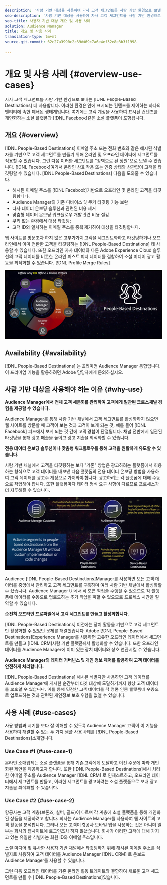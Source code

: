 ```yaml
---
description: '사람 기반 대상을 사용하여 자사 고객 세그먼트를 사람 기반 환경으로 보낼 수 있습니다. 이러한 환경은 안에 표시되는 컨텐츠를 제어하는 하나의 엔티티에 속한 폐쇄된 생태계입니다. 여기에는 Facebook과 같은 소셜 플랫폼과 고객 계정을 사용하여 표시된 컨텐츠를 개인화하는 기타 플랫폼이 포함됩니다. '
seo-description: '사람 기반 대상을 사용하여 자사 고객 세그먼트를 사람 기반 환경으로 보낼 수 있습니다. 이러한 환경은 안에 표시되는 컨텐츠를 제어하는 하나의 엔티티에 속한 폐쇄된 생태계입니다. 여기에는 Facebook과 같은 소셜 플랫폼과 고객 계정을 사용하여 표시된 컨텐츠를 개인화하는 기타 플랫폼이 포함됩니다.  '
seo-title: 사용자 기반 대상 개요 및 사용 사례
solution: Audience Manager
title: 개요 및 사용 사례
translation-type: tm+mt
source-git-commit: 62c27a3990c2c39d069c7a6e4ef32e8e8b3f1998

---
```



# 개요 및 사용 사례 {#overview-use-cases}

자사 고객 세그먼트를 사람 기반 환경으로 보내는 [!DNL People-Based Destinations] 데 사용합니다. 이러한 환경은 안에 표시되는 컨텐츠를 제어하는 하나의 엔티티에 속한 폐쇄된 생태계입니다. 여기에는 고객 계정을 사용하여 표시된 컨텐츠를 개인화하는 소셜 플랫폼과 [!DNL Facebook]같은 소셜 플랫폼이 포함됩니다.

## 개요 {#overview}

[!DNL People-Based Destinations] 이메일 주소 또는 전화 번호와 같은 해시된 식별자를 기반으로 고객 세그먼트를 만들기 위해 온라인 및 오프라인 데이터에 세그먼트를 적용할 수 있습니다. 그런 다음 이러한 세그먼트를 "장벽으로 된 정원"으로 보낼 수 있습니다. [!DNL Facebook]여기서 온라인 상호 작용 또는 인증 상태와 상관없이 고객을 타깃팅할 수 있습니다. [!DNL People-Based Destinations] 다음을 도와줄 수 있습니다.

* 해시된 이메일 주소를 [!DNL Facebook]기반으로 오프라인 및 온라인 고객을 타깃팅합니다.
* Audience Manager의 기존 디바이스 및 쿠키 타깃팅 기능 보완
* 타사 데이터 온보딩 솔루션과 관련된 비용 제거
* 맞춤형 데이터 온보딩 워크플로우 개발 관련 비용 절감
* 쿠키 없는 환경에서 대상 타깃팅;
* 고객 ID와 일치하는 이메일 주소를 중복 제거하여 대상을 타깃팅합니다.

웹 사이트를 방문조차 하지 않은 고부가가치 고객을 세그먼트화하고 타깃팅하거나 오프라인에서 이미 전환한 고객을 타깃팅하는 [!DNL People-Based Destinations] 데 사용할 수 있습니다. 또한 오프라인 자사 데이터와 다른 Adobe Experience Cloud 솔루션의 고객 데이터를 비롯한 온라인 퍼스트 파티 데이터를 결합하여 소셜 미디어 광고 활동을 최적화할 수 있습니다. [!DNL Profile Merge Rules]

![pbd-overview](assets/pbd-overview.png)

## Availability {#availability}

[!DNL People-Based Destinations] 는 프리미엄 Audience Manager 통합입니다. 이 프리미엄 기능을 활용하려면 Adobe 담당자에게 문의하십시오.

## 사람 기반 대상을 사용해야 하는 이유 {#why-use}

**Audience Manager에서 전체 고객 세분화를 관리하여 고객에게 일관된 크로스채널 경험을 제공할 수 있습니다.**

Audience Manager를 통해 사람 기반 채널에서 고객 세그먼트를 활성화하지 않으면 웹 사이트를 방문할 때 고객이 보는 것과 고객이 보게 되는 것, 예를 들어 [!DNL Facebook] 피드에서 보게 되는 것 간에 고객 경험이 단절됩니다. 채널 전반에서 일관된 타깃팅을 통해 광고 매출을 높이고 광고 지출을 최적화할 수 있습니다.

**전용 데이터 온보딩 솔루션이나 맞춤형 워크플로우를 통해 고객을 원활하게 유도할 수 있습니다.**

사람 기반 채널에서 고객을 타깃팅하는 보다 "기존" 방법은 광고하려는 플랫폼에서 허용하는 형식으로 고객 데이터를 내보낸 다음 플랫폼의 전용 데이터 온보딩 방법을 사용하여 고객 데이터를 광고주 계정으로 가져와야 합니다. 광고하려는 각 플랫폼에 대해 수동으로 작업해야 합니다. 또한 플랫폼마다 데이터 형식 요구 사항이 다르므로 프로세스가 더 지루해질 수 있습니다.

![pbd-overview](assets/pbd-diagram.png)

Audience [!DNL People-Based Destinations]Manager를 사용하면 모든 고객 데이터를 중앙에서 관리하고 고객 세그먼트를 구축하며 여러 사람 기반 채널에서 활성화할 수 있습니다. Audience Manager UI에서 이 모든 작업을 수행할 수 있으므로 각 플랫폼에 데이터를 수동으로 업로드하는 추가 작업을 피할 수 있으므로 프로세스 시간을 절약할 수 있습니다.

**순전히 오프라인 프로파일에서 고객 세그먼트를 만들고 활성화합니다.**

[!DNL People-Based Destinations] 이전에는 장치 활동을 기반으로 고객 세그먼트만 활성화할 수 있었던 문제를 해결했습니다. Adobe [!DNL People-Based Destinations]Experience Manager를 사용하면 고유한 오프라인 데이터에서 세그먼트를 만들고 [!DNL CRM]사람 기반 플랫폼에서 활성화할 수 있습니다. 또한 오프라인 데이터를 Audience Manager에 이미 있는 장치 데이터와 상호 연관시킬 수 있습니다.

**Audience Manager의 데이터 거버넌스 및 개인 정보 제어를 활용하여 고객 데이터를 안전하게 처리합니다.**

[!DNL People-Based Destinations] 해시된 식별자만 사용하면 고객 데이터를 Audience Manager에 게시한 순간부터 타겟 대상에 도달하기까지 항상 고객 데이터를 보호할 수 있습니다. 이를 통해 민감한 고객 데이터를 각 정품 인증 플랫폼에 수동으로 업로드하는 것과 관련된 개인정보 보호 위험을 없앨 수 있습니다.

## 사용 사례 {#use-cases}

사용 방법과 시기를 보다 잘 이해할 수 있도록 Audience Manager 고객이 이 기능을 사용하여 해결할 수 있는 두 가지 샘플 사용 사례를 [!DNL People-Based Destinations]소개합니다.

### Use Case #1 {#use-case-1}

온라인 소매업체는 소셜 플랫폼을 통해 기존 고객에게 도달하고 이전 주문에 따라 개인화된 제안을 제공하고자 합니다. 또한 [!DNL People-Based Destinations]해시 처리한 이메일 주소를 Audience Manager [!DNL CRM] 로 인제스트하고, 오프라인 데이터에서 세그먼트를 만들고, 이러한 세그먼트를 광고하려는 소셜 플랫폼으로 보내 광고 지출을 최적화할 수 있습니다.

### Use Case #2 {#use-case-2}

항공사는 고객 계층(브론즈, 실버, 골드)이 다르며 각 계층에 소셜 플랫폼을 통해 개인화된 상품을 제공하려고 합니다. 회사는 Audience Manager를 사용하여 웹 사이트의 고객 활동을 분석합니다. 그러나 모든 고객이 항공사 모바일 앱을 사용하는 것은 아니며 일부는 회사의 웹사이트에 로그인조차 하지 않았습니다. 회사가 이러한 고객에 대해 가지고 있는 유일한 식별자는 회원 ID와 이메일 주소입니다.

소셜 미디어 및 유사한 사용자 기반 채널에서 타깃팅하기 위해 해시된 이메일 주소를 식별자로 사용하여 고객 데이터를 Audience Manager [!DNL CRM] 로 온보드Audience Manager를 사용할 수 있습니다.

그런 다음 오프라인 데이터를 기존 온라인 활동 트레이트와 결합하여 새로운 고객 세그먼트를 만들 수 [!DNL People-Based Destinations]있습니다.

